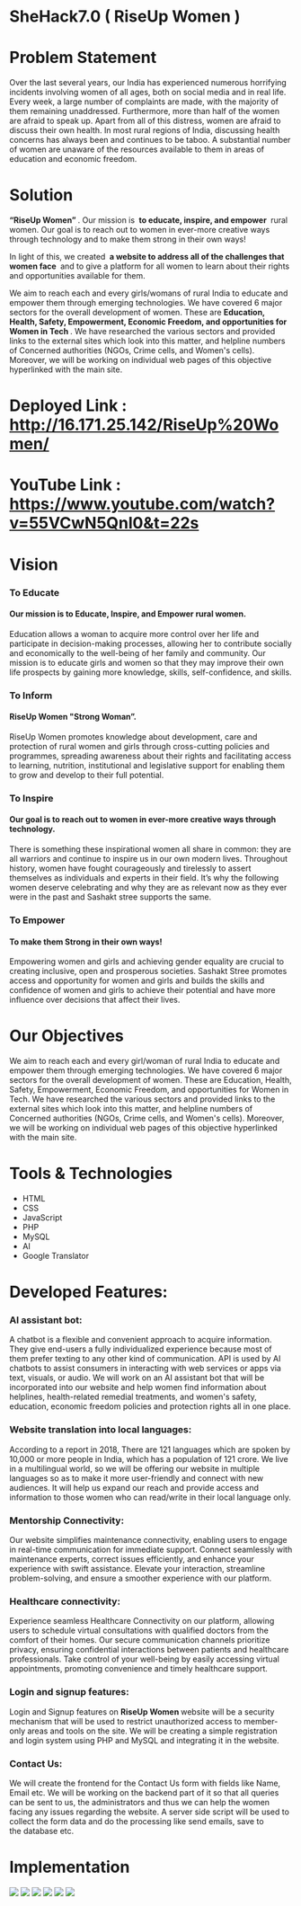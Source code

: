 # SheHack7.0 ( RiseUp Women )
# Problem Statement

Over the last several years, our India has experienced numerous horrifying incidents involving women of all ages, both on social media and in real life. Every week, a large number of complaints are made, with the majority of them remaining unaddressed. Furthermore, more than half of the women are afraid to speak up. Apart from all of this distress, women are afraid to discuss their own health. In most rural regions of India, discussing health concerns has always been and continues to be taboo. A substantial number of women are unaware of the resources available to them in areas of education and economic freedom.

# Solution

<b> “RiseUp Women” </b>. Our mission is <b> to educate, inspire, and empower </b> rural women. Our goal is to reach out to women in ever-more creative ways through technology and to make them strong in their own ways!

In light of this, we created <b> a website to address all of the challenges that women face </b> and to give a platform for all women to learn about their rights and opportunities available for them.

We aim to reach each and every girls/womans of rural India to educate and empower them through emerging technologies. We have covered 6 major sectors for the overall development of women. These are <b> Education, Health, Safety, Empowerment, Economic Freedom, and opportunities for Women in Tech </b>. We have researched the various sectors and provided links to the external sites which look into this matter, and helpline numbers of Concerned authorities (NGOs, Crime cells, and Women's cells). Moreover, we will be working on individual web pages of this objective hyperlinked with the main site.

# Deployed Link : http://16.171.25.142/RiseUp%20Women/
# YouTube Link :  https://www.youtube.com/watch?v=55VCwN5Qnl0&t=22s
# Vision

<h3>To Educate</h3>

<h4>Our mission is to Educate, Inspire, and Empower rural women.</h4>
 
Education allows a woman to acquire more control over her life and participate in decision-making processes, allowing her to contribute socially and economically to the well-being of her family and community.
Our mission is to educate girls and women so that they may improve their own life prospects by gaining more knowledge, skills, self-confidence, and skills.
 
 
<h3>To Inform</h3>

<h4>RiseUp Women "Strong Woman”.</h4>
 
RiseUp Women promotes knowledge about development, care and protection of rural women and girls through cross-cutting policies and programmes, spreading awareness about their rights and facilitating access to learning, nutrition, institutional and legislative support for enabling them to grow and develop to their full potential.

<h3>To Inspire</h3>

<h4>Our goal is to reach out to women in ever-more creative ways through technology. </h4>
 
There is something these inspirational women all share in common: they are all warriors and continue to inspire us in our own modern lives. Throughout history, women have fought courageously and tirelessly to assert themselves as individuals and experts in their field. It’s why the following women deserve celebrating and why they are as relevant now as they ever were in the past and Sashakt stree supports the same.

<h3>To Empower</h3>

<h4>To make them Strong in their own ways!</h4>
 
Empowering women and girls and achieving gender equality are crucial to creating inclusive, open and prosperous societies. Sashakt Stree promotes access and opportunity for women and girls and builds the skills and confidence of women and girls to achieve their potential and have more influence over decisions that affect their lives.

# Our Objectives

We aim to reach each and every girl/woman of rural India to educate and empower them through emerging technologies. We have covered 6 major sectors for the overall development of women. These are Education, Health, Safety, Empowerment, Economic Freedom, and opportunities for Women in Tech. We have researched the various sectors and provided links to the external sites which look into this matter, and helpline numbers of Concerned authorities (NGOs, Crime cells, and Women's cells). Moreover, we will be working on individual web pages of this objective hyperlinked with the main site. 

# Tools & Technologies
<ul>
 <li>HTML</li>
 <li>CSS</li>
<li>JavaScript</li>
<li>PHP</li>
<li>MySQL</li>
<li>AI</li>
<li>Google Translator</li>
 
</ul>

# Developed Features:

<h3>AI assistant bot: </h3>

A chatbot is a flexible and convenient approach to acquire information. They give end-users a fully individualized experience because most of them prefer texting to any other kind of communication. API is used by AI chatbots to assist consumers in interacting with web services or apps via text, visuals, or audio. 
We will work on an AI assistant bot that will be incorporated into our website and help women find information about helplines, health-related remedial treatments, and women's safety, education, economic freedom policies and protection rights all in one place.




<h3>Website translation into local languages: </h3>

According to a report in 2018, There are 121 languages which are spoken by 10,000 or more people in India, which has a population of 121 crore. We live in a multilingual world, so we will be offering our website in multiple languages so as to make it more user-friendly and connect with new audiences. It will help us expand our reach and provide access and information to those women who can read/write in their local language only.

<h3>Mentorship Connectivity: </h3>

Our website simplifies maintenance connectivity, enabling users to engage in real-time communication for immediate support. Connect seamlessly with maintenance experts, correct issues efficiently, and enhance your experience with swift assistance. Elevate your interaction, streamline problem-solving, and ensure a smoother experience with our platform.


<h3>Healthcare connectivity: </h3>

Experience seamless Healthcare Connectivity on our platform, allowing users to schedule virtual consultations with qualified doctors from the comfort of their homes. Our secure communication channels prioritize privacy, ensuring confidential interactions between patients and healthcare professionals. Take control of your well-being by easily accessing virtual appointments, promoting convenience and timely healthcare support.


<h3>Login and signup features:</h3>

Login and Signup features on <b> RiseUp Women </b> website will be a security mechanism that will be used to restrict unauthorized access to member-only areas and tools on the site. We will be creating a simple registration and login system using PHP and MySQL and integrating it in the website.



<h3>Contact Us:</h3>

We will create the frontend for the Contact Us form with fields like Name, Email etc. We will be working on the backend part of it so that all queries can be sent to us, the administrators and thus we can help the women facing any issues regarding the website. A server side script will be used to collect the form data and do the processing like send emails, save to the database etc.

# Implementation

<img src = "https://github.com/Vaishnavi2445/HACKMOL-5.O/assets/113535692/72606857-a82e-4b79-91ff-d924f7c710d7" >
<img src = "https://github.com/Vaishnavi2445/HACKMOL-5.O/assets/113535692/63568a3d-90b9-4474-9b8f-459d74b58afd" >
<img src = "https://github.com/Vaishnavi2445/HACKMOL-5.O/assets/113535692/c281d208-32a7-4558-bd66-2297c08f09ad" >
<img src = "https://github.com/Vaishnavi2445/HACKMOL-5.O/assets/113535692/5cc05120-bed8-4b70-867e-60c0906cb21c" >
<img src = "https://github.com/Vaishnavi2445/HACKMOL-5.O/assets/113535692/3e3a7fc1-1b04-46a5-a239-60b0aca15525" >
<img src = "https://github.com/Vaishnavi2445/HACKMOL-5.O/assets/113535692/4f26bfe6-e7bc-4120-9f1c-e8035b4df3e0" >



